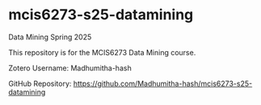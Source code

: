 # mcis6273-s25-datamining
Data Mining Spring 2025

This repository is for the MCIS6273 Data Mining course.

Zotero Username: Madhumitha-hash 

GitHub Repository: https://github.com/Madhumitha-hash/mcis6273-s25-datamining
